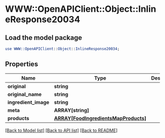 # WWW::OpenAPIClient::Object::InlineResponse20034

## Load the model package
```perl
use WWW::OpenAPIClient::Object::InlineResponse20034;
```

## Properties
Name | Type | Description | Notes
------------ | ------------- | ------------- | -------------
**original** | **string** |  | 
**original_name** | **string** |  | 
**ingredient_image** | **string** |  | 
**meta** | **ARRAY[string]** |  | 
**products** | [**ARRAY[FoodIngredientsMapProducts]**](FoodIngredientsMapProducts.md) |  | 

[[Back to Model list]](../README.md#documentation-for-models) [[Back to API list]](../README.md#documentation-for-api-endpoints) [[Back to README]](../README.md)


